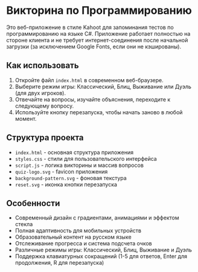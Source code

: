 # Викторина по Программированию

Это веб-приложение в стиле Kahoot для запоминания тестов по программированию на языке C#. Приложение работает полностью на стороне клиента и не требует интернет-соединения после начальной загрузки (за исключением Google Fonts, если они не кэшированы).

## Как использовать

1. Откройте файл `index.html` в современном веб-браузере.
2. Выберите режим игры: Классический, Блиц, Выживание или Дуэль (для двух игроков).
3. Отвечайте на вопросы, изучайте объяснения, переходите к следующему вопросу.
4. Используйте кнопку перезапуска, чтобы начать заново в любой момент.

## Структура проекта

- `index.html` - основная структура приложения
- `styles.css` - стили для пользовательского интерфейса
- `script.js` - логика викторины и массив вопросов
- `quiz-logo.svg` - favicon приложения
- `background-pattern.svg` - фоновая текстура
- `reset.svg` - иконка кнопки перезапуска

## Особенности

- Современный дизайн с градиентами, анимациями и эффектом стекла
- Полная адаптивность для мобильных устройств
- Образовательный контент на русском языке
- Отслеживание прогресса и система подсчета очков
- Различные режимы игры: Классический, Блиц, Выживание и Дуэль
- Поддержка клавиатурных сокращений (1-5 для ответов, Enter для продолжения, R для перезапуска)
